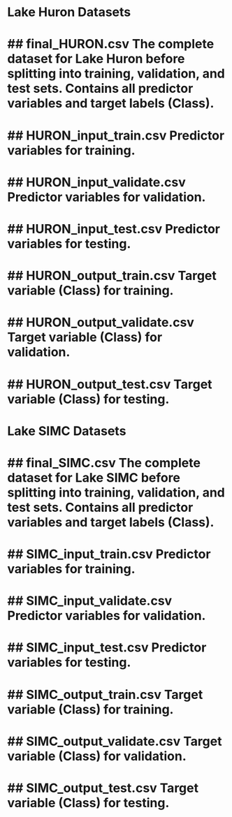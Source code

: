 # Lake Huron Datasets

# ## final_HURON.csv	The complete dataset for Lake Huron before splitting into training, validation, and test sets. Contains all predictor variables and target labels (Class).
# ## HURON_input_train.csv	Predictor variables for training.
# ## HURON_input_validate.csv	Predictor variables for validation.
# ## HURON_input_test.csv	Predictor variables for testing.
# ## HURON_output_train.csv	Target variable (Class) for training.
# ## HURON_output_validate.csv	Target variable (Class) for validation.
# ## HURON_output_test.csv	Target variable (Class) for testing.

# Lake SIMC Datasets

# ## final_SIMC.csv	The complete dataset for Lake SIMC before splitting into training, validation, and test sets. Contains all predictor variables and target labels (Class).
# ## SIMC_input_train.csv	Predictor variables for training.
# ## SIMC_input_validate.csv	Predictor variables for validation.
# ## SIMC_input_test.csv	Predictor variables for testing.
# ## SIMC_output_train.csv	Target variable (Class) for training.
# ## SIMC_output_validate.csv	Target variable (Class) for validation.
# ## SIMC_output_test.csv	Target variable (Class) for testing.

